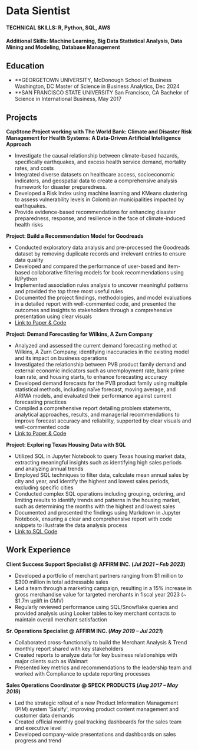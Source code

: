 # Data Sientist

#### TECHNICAL SKILLS: R, Python, SQL, AWS
#### Additional Skills: Machine Learning, Big Data Statistical Analysis, Data Mining and Modeling, Database Management

## Education
-  **GEORGETOWN UNIVERSITY, McDonough School of Business 
Washington, DC 
Master of Science in Business Analytics, Dec 2024
- **SAN FRANCISCO STATE UNIVERSITY 
San Francisco, CA 
Bachelor of Science in International Business, May 2017

## Projects
**CapStone Project working with The World Bank: Climate and Disaster Risk Management for Health Systems: A Data-Driven Artificial Intelligence Approach**
- Investigate the causal relationship between climate-based hazards, specifically earthquakes, and excess health service demand, mortality rates, and costs
- Integrated diverse datasets on healthcare access, socioeconomic indicators, and geospatial data to create a comprehensive analysis framework for disaster preparedness.
- Developed a Risk Index using machine learning and KMeans clustering to assess vulnerability levels in Colombian municipalities impacted by earthquakes.
- Provide evidence-based recommendations for enhancing disaster preparedness, response, and resilience in the face of climate-induced health risks

**Project: Build a Recommendation Model for Goodreads**
- Conducted exploratory data analysis and pre-processed the Goodreads dataset by removing duplicate records and irrelevant entries to ensure data quality
- Developed and compared the performance of user-based and item-based collaborative filtering models for book recommendations using R/Python
- Implemented association rules analysis to uncover meaningful patterns and provided the top three most useful rules
- Documented the project findings, methodologies, and model evaluations in a detailed report with well-commented code, and presented the outcomes and insights to stakeholders through a comprehensive presentation using clear visuals
- [Link to Paper & Code](https://github.com/ptsweda/Build-a-Recommendation-Model-for-Goodreads.git)

**Project: Demand Forecasting for Wilkins, A Zurn Company**
- Analyzed and assessed the current demand forecasting method at Wilkins, A Zurn Company, identifying inaccuracies in the existing model and its impact on business operations
- Investigated the relationship between PVB product family demand and external economic indicators such as unemployment rate, bank prime loan rate, and housing starts, to enhance forecasting accuracy
- Developed demand forecasts for the PVB product family using multiple statistical methods, including naïve forecast, moving average, and ARIMA models, and evaluated their performance against current forecasting practices
- Compiled a comprehensive report detailing problem statements, analytical approaches, results, and managerial recommendations to improve forecast accuracy and reliability, supported by clear visuals and well-commented code
- [Link to Paper & Code](https://github.com/ptsweda/Demand-Forecasting-for-Wilkins-A-Zurn-Company.git)
  
**Project: Exploring Texas Housing Data with SQL**
- Utilized SQL in Jupyter Notebook to query Texas housing market data, extracting meaningful insights such as identifying high sales periods and analyzing annual trends
- Employed SQL techniques to filter data, calculate mean annual sales by city and year, and identify the highest and lowest sales periods, excluding specific cities
- Conducted complex SQL operations including grouping, ordering, and limiting results to identify trends and patterns in the housing market, such as determining the months with the highest and lowest sales
- Documented and presented the findings using Markdown in Jupyter Notebook, ensuring a clear and comprehensive report with code snippets to illustrate the data analysis process
- [Link to SQL Code](https://github.com/ptsweda/Exploring-Texas-Housing-Data-with-SQL.git)
  
## Work Experience
**Client Success Support Specialist @ AFFIRM INC. (_Jul 2021 – Feb 2023_)**
- Developed a portfolio of merchant partners ranging from $1 million to $300 million in total addressable sales
- Led a team through a marketing campaign, resulting in a 15% increase in gross merchandise value for targeted merchants in fiscal year 2023 (~ $1.7m uplift in GMV)
- Regularly reviewed performance using SQL/Snowflake queries and provided analysis using Looker tables to key merchant contacts to maintain overall merchant satisfaction

**Sr. Operations Specialist  @ AFFIRM INC. (_May 2019 – Jul 2021_)**
- Collaborated cross-functionally to build the Merchant Analysis & Trend monthly report shared with key stakeholders
- Created reports to analyze data for key business relationships with major clients such as Walmart
- Presented key metrics and recommendations to the leadership team and worked with Compliance to update reporting processes

**Sales Operations Coordinator @ SPECK PRODUCTS (_Aug 2017 – May 2019_)**
- Led the strategic rollout of a new Product Information Management (PIM) system 'Salsify', improving product content management and customer data demands
- Created official monthly goal tracking dashboards for the sales team and executive level
- Developed company-wide presentations and dashboards on sales progress and trend

